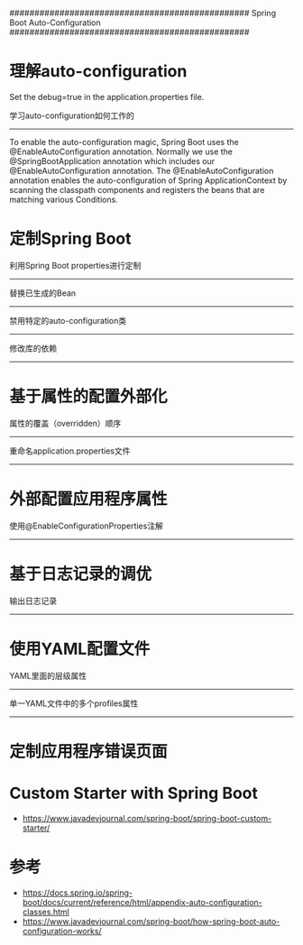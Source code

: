 ################################################
Spring Boot Auto-Configuration
################################################

理解auto-configuration
==============================

Set the debug=true in the application.properties file.

学习auto-configuration如何工作的
**************************************

To enable the auto-configuration magic, Spring Boot uses the @EnableAutoConfiguration annotation. Normally we use the @SpringBootApplication annotation which includes our @EnableAutoConfiguration annotation. The @EnableAutoConfiguration annotation enables the auto-configuration of Spring ApplicationContext by scanning the classpath components and registers the beans that are matching various Conditions.

定制Spring Boot
==============================
利用Spring Boot properties进行定制
**************************************
替换已生成的Bean
**************************************
禁用特定的auto-configuration类
**************************************
修改库的依赖
**************************************
基于属性的配置外部化
==============================
属性的覆盖（overridden）顺序
**************************************
重命名application.properties文件
**************************************
外部配置应用程序属性
==============================
使用@EnableConfigurationProperties注解
*********************************************
基于日志记录的调优
==============================
输出日志记录
**************
使用YAML配置文件
==============================
YAML里面的层级属性
****************************
单一YAML文件中的多个profiles属性
***********************************
定制应用程序错误页面
==============================

Custom Starter with Spring Boot
==================================
* https://www.javadevjournal.com/spring-boot/spring-boot-custom-starter/

参考
==============================
* https://docs.spring.io/spring-boot/docs/current/reference/html/appendix-auto-configuration-classes.html
* https://www.javadevjournal.com/spring-boot/how-spring-boot-auto-configuration-works/